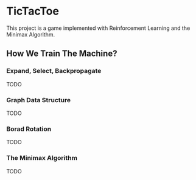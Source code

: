 # TicTacToe

This project is a game implemented with Reinforcement Learning and the Minimax Algorithm.

## How We Train The Machine?

### Expand, Select, Backpropagate

TODO

### Graph Data Structure

TODO

### Borad Rotation

TODO

### The Minimax Algorithm

TODO
